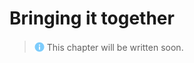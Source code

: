 # Bringing it together
> <img src="../../assets/img/info.png" alt="info" width="16" style="margin-top: 2px; margin-bottom: -2px"/> This chapter will be written soon.
